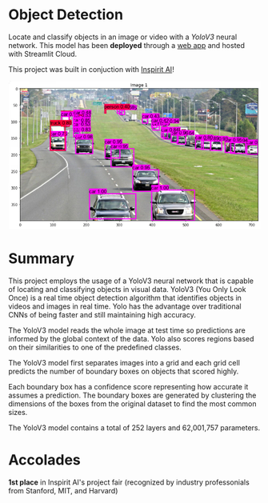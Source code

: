 #  Object Detection
Locate and classify objects in an image or video with a *YoloV3* neural network. This model has been **deployed** through a [web app](https://share.streamlit.io/real-veersandhu/object-detection/app.py) and hosted with Streamlit Cloud.

This project was built in conjuction with [Inspirit AI](https://www.inspiritai.com/)!

<p align="center">
  <img src="media/model_output2.png" alt="Sublime's custom image"/>
</p>

# Summary
This project employs the usage of a YoloV3 neural network that is capable of locating and classifying objects in visual data. YoloV3 (You Only Look Once) is a real time object detection algorithm that identifies objects in videos and images in real time. Yolo has the advantage over traditional CNNs of being faster and still maintaining high accuracy.

The YoloV3 model reads the whole image at test time so predictions are informed by the global context of the data. Yolo also scores regions based on their similarities to one of the predefined classes.

The YoloV3 model first separates images into a grid and each grid cell predicts the number of boundary boxes on objects that scored highly.

Each boundary box has a confidence score representing how accurate it assumes a prediction. The boundary boxes are generated by clustering the dimensions of the boxes from the original dataset to find the most common sizes.

The YoloV3 model contains a total of 252 layers and 62,001,757 parameters.

# Accolades
**1st place** in Inspirit AI's project fair (recognized by industry professonials from Stanford, MIT, and Harvard)
